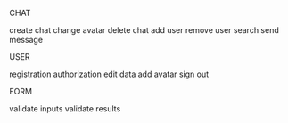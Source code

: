 CHAT

create chat
change avatar
delete chat
add user
remove user
search
send message

USER

registration
authorization
edit data
add avatar
sign out

FORM

validate inputs
validate results
